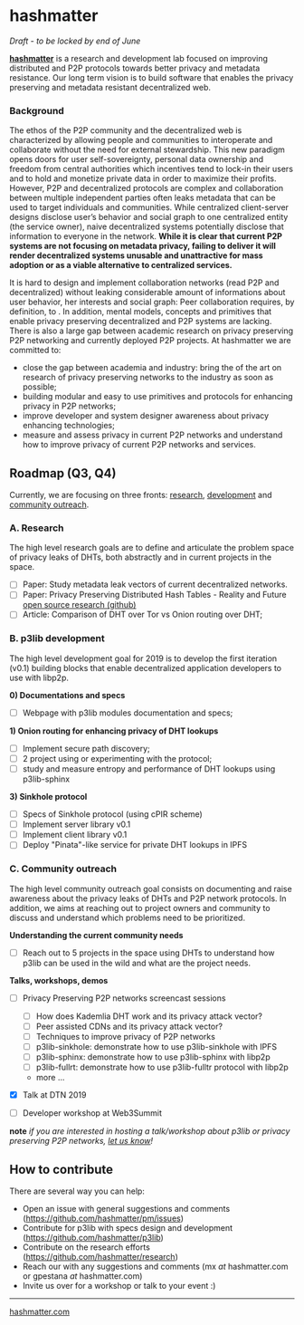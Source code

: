 # hashmatter 

*Draft - to be locked by end of June*

[**hashmatter**](https://hashmatter.com) is a research and development lab focused on improving distributed and P2P protocols towards better privacy and metadata resistance. Our long term vision is to build software that enables the privacy preserving and metadata resistant decentralized web.

### Background

The ethos of the P2P community and the decentralized web is characterized by allowing people and communities to interoperate and collaborate without the need for external stewardship. This new paradigm opens doors for user self-sovereignty, personal data ownership and freedom from central authorities which incentives tend to lock-in their users and to hold and monetize private data in order to maximize their profits. However, P2P and decentralized protocols are complex and collaboration between multiple independent parties often leaks metadata that can be used to target individuals and communities. While centralized client-server designs disclose user’s behavior and social graph to one centralized entity (the service owner), naive decentralized systems potentially disclose that information to everyone in the network. **While it is clear that current P2P systems are not focusing on metadata privacy, failing to deliver it will render decentralized systems unusable and unattractive for mass adoption or as a viable alternative to centralized services.**

It is hard to design and implement collaboration networks (read P2P and decentralized) without leaking considerable amount of informations about user behavior, her interests and social graph: Peer collaboration requires, by definition, to . In addition, mental models, concepts and primitives that enable privacy preserving decentralized and P2P systems are lacking. There is also a large gap between academic research on privacy preserving P2P networking and currently deployed  P2P projects. At hashmatter we are committed to:

- close the gap between academia and industry: bring the of the art on research of privacy preserving networks to the industry as soon as possible;
- building modular and easy to use primitives and protocols for enhancing privacy in P2P networks;
- improve developer and system designer awareness about privacy enhancing technologies;
- measure and assess privacy in current P2P networks and understand how to improve privacy of current P2P networks and services.

## Roadmap (Q3, Q4)

Currently, we are focusing on three fronts: [research](https://github.com/gpestana/p2psec), 
[development](https://github.com/hashmatter/p3lib) and 
[community outreach](https://github.com/hashmatter/outreach). 

### A. Research 
The high level research goals are to define and articulate the problem space of privacy leaks of DHTs, both abstractly and in current projects in the space.

- [ ] Paper: Study metadata leak vectors of current decentralized networks.
- [ ] Paper: Privacy Preserving Distributed Hash Tables - Reality and Future [open source research (github)](https://github.com/gpestana/p2psec/tree/master/papers/privacy_preserving_dht)
- [ ] Article: Comparison of DHT over Tor vs Onion routing over DHT;

### B. p3lib development
The high level development goal for 2019 is to develop the first iteration
(v0.1) building blocks that enable decentralized application developers to
use with libp2p.

**0) Documentations and specs**
- [ ] Webpage with p3lib modules documentation and specs; 

**1) Onion routing for enhancing privacy of DHT lookups**
- [ ] Implement secure path discovery;
- [ ] 2 project using or experimenting with the protocol;
- [ ] study and measure entropy and performance of DHT lookups using p3lib-sphinx

 **3) Sinkhole protocol**
 - [ ] Specs of Sinkhole protocol (using cPIR scheme)
 - [ ] Implement server library v0.1
 - [ ] Implement client library v0.1
 - [ ] Deploy "Pinata"-like service for private DHT lookups in IPFS

### C.  Community outreach
The high level community outreach goal consists on documenting and raise awareness about the privacy leaks of DHTs and P2P network protocols. In addition, we aims at reaching out to project owners and community to discuss and understand which problems need to be prioritized.

**Understanding the current community needs**
- [ ] Reach out to 5 projects in the space using DHTs to understand how p3lib can be used in the wild and what are the project needs.

**Talks, workshops, demos**

- [ ] Privacy Preserving P2P networks screencast sessions
	- [ ] How does Kademlia DHT work and its privacy attack vector?
	- [ ] Peer assisted CDNs and its privacy attack vector?
	- [ ] Techniques to improve privacy of P2P networks
	- [ ] p3lib-sinkhole: demonstrate how to use p3lib-sinkhole with IPFS
	- [ ] p3lib-sphinx: demonstrate how to use p3lib-sphinx with libp2p
	- [ ] p3lib-fullrt: demonstrate how to use p3lib-fulltr protocol with libp2p
	- more ...

- [x] Talk at DTN 2019
- [ ] Developer workshop at Web3Summit

**note** *if you are interested in hosting a talk/workshop about p3lib or privacy preserving P2P networks, [let us know](mailto:gpestana@hashmatter.com?subject=hashmatter%20community)!*

## How to contribute

There are several way you can help:

- Open an issue with general suggestions and comments (https://github.com/hashmatter/pm/issues)
- Contribute for p3lib with specs design and development (https://github.com/hashmatter/p3lib)
- Contribute on the research efforts (https://github.com/hashmatter/research)
- Reach our with any suggestions and comments (mx _at_ hashmatter.com or gpestana _at_ hashmatter.com)
- Invite us over for a workshop or talk to your event :)


---
[hashmatter.com](https://hashmatter.com)
